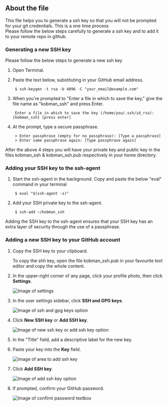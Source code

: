 ## About the file

This file helps you to generate a ssh key so that you will not be prompted for your git credentials. This is a one time process</br>
Please follow the below steps carefully to generate a ssh key and to add it to your remote repo in github.

### Generating a new SSH key

Please follow the below steps to generate a new ssh key

1. Open Terminal.

2. Paste the text below, substituting in your GitHub email address.

        $ ssh-keygen -t rsa -b 4096 -C "your_email@example.com"

3. When you're prompted to "Enter a file in which to save the key," give the file name as "kobman_ssh" and press Enter.

        Enter a file in which to save the key (/home/you/.ssh/id_rsa): [kobman_ssh] [press enter]
        
4. At the prompt, type a secure passphrase.

        > Enter passphrase (empty for no passphrase): [Type a passphrase]
        > Enter same passphrase again: [Type passphrase again]

After the above 4 steps you will have your private key and public key in the files kobman_ssh & kobman_ssh.pub respectively in your home directory.

### Adding your SSH key to the ssh-agent

1. Start the ssh-agent in the background. Copy and paste the below "eval" command in your terminal
    
        $ eval "$(ssh-agent -s)"

2. Add your SSH private key to the ssh-agent. 
    
        $ ssh-add ~/kobman_ssh
        
Adding the SSH key to the ssh-agent ensures that your SSH key has an extra layer of security through the use of a passphrase.

### Adding a new SSH key to your GitHub account

1. Copy the SSH key to your clipboard.

    To copy the shh key, open the file kobman_ssh.pub in your favourite text editor and copy the whole content.
    
2. In the upper-right corner of any page, click your profile photo, then click **Settings**.
    
    ![Image of settings](https://docs.github.com/assets/images/help/settings/userbar-account-settings.png)
    
3. In the user settings sidebar, click **SSH and GPG keys**.

    ![Image of ssh and gpg keys option](https://docs.github.com/assets/images/help/settings/settings-sidebar-ssh-keys.png)
    
4. Click **New SSH key** or **Add SSH key**.
    
    ![Image of new ssh key or add ssh key option](https://docs.github.com/assets/images/help/settings/ssh-add-ssh-key.png)
    
5. In the "Title" field, add a descriptive label for the new key. 

6. Paste your key into the **Key** field.

    ![image of area to add ssh key](https://docs.github.com/assets/images/help/settings/ssh-key-paste.png)
    
7. Click **Add SSH key**.
    
    ![Image of add ssh key option](https://docs.github.com/assets/images/help/settings/ssh-add-key.png)
    
8. If prompted, confirm your GitHub password.

    ![Image of confirm password textbox](https://docs.github.com/assets/images/help/settings/sudo_mode_popup.png)
